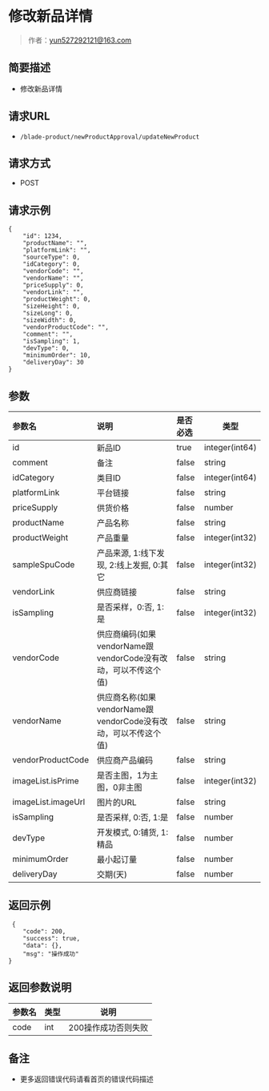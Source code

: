# 修改新品详情

> 作者：yun527292121@163.com

## 简要描述

- 修改新品详情

## 请求URL
- ` /blade-product/newProductApproval/updateNewProduct `
  
## 请求方式
- POST

## 请求示例
``` 
{
	"id": 1234,
	"productName": "",
	"platformLink": "",
	"sourceType": 0,
	"idCategory": 0,
	"vendorCode": "",
	"vendorName": "",
	"priceSupply": 0,
	"vendorLink": "",
	"productWeight": 0,
	"sizeHeight": 0,
	"sizeLong": 0,
	"sizeWidth": 0,
	"vendorProductCode": "",
	"comment": "",
	"isSampling": 1,
	"devType": 0,
	"minimumOrder": 10,
	"deliveryDay": 30
}
```

## 参数

|参数名|说明|是否必选|类型|
|:----    |:---|:----- |-----   |
|id |新品ID  |true | integer(int64)  |
|comment |备注  |false |string   |
|idCategory |类目ID  |false |integer(int64)   |
|platformLink |平台链接  |false |string   |
|priceSupply |供货价格  |false |number   |
|productName |产品名称  |false |string   |
|productWeight |产品重量  |false |integer(int32)   |
|sampleSpuCode |产品来源, 1:线下发现, 2:线上发掘, 0:其它  |false |integer(int32)   |
|vendorLink |供应商链接  |false |string   |
|isSampling |是否采样，0:否, 1:是  |false |integer(int32)   |
|vendorCode |供应商编码(如果vendorName跟vendorCode没有改动，可以不传这个值)  |false |string   |
|vendorName |供应商名称(如果vendorName跟vendorCode没有改动，可以不传这个值) |false |string   |
|vendorProductCode |供应商产品编码  |false |string   |
|imageList.isPrime |是否主图，1为主图，0非主图  |false |integer(int32)   |
|imageList.imageUrl |图片的URL  |false |string   |
|isSampling |是否采样, 0:否, 1:是  |false |number   |
|devType |开发模式, 0:铺货, 1:精品  |false |number   |
|minimumOrder |最小起订量  |false |number   |
|deliveryDay |交期(天)  |false |number   |



## 返回示例 

``` 
 {
    "code": 200,
    "success": true,
    "data": {},
    "msg": "操作成功"
}
```

## 返回参数说明 

|参数名|类型|说明|
|:-----  |:-----|-----                           |
|code |int   |200操作成功否则失败  |

## 备注 

- 更多返回错误代码请看首页的错误代码描述